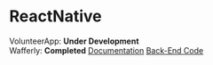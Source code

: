 # ReactNative  
VolunteerApp: **Under Development**  
Wafferly: **Completed** [Documentation](https://github.com/njoodadel/ReactNative/blob/master/Wafferly/Documentation%20.pdf) [Back-End Code](https://github.com/njoodadel/PHP)

